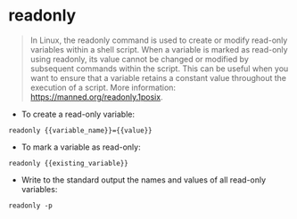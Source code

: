 # readonly

> In Linux, the readonly command is used to create or modify read-only variables within a shell script.
> When a variable is marked as read-only using readonly, its value cannot be changed or modified by subsequent commands within the script.
> This can be useful when you want to ensure that a variable retains a constant value throughout the execution of a script.
> More information: <https://manned.org/readonly.1posix>.

- To create a read-only variable:

`readonly {{variable_name}}={{value}}`

- To mark a variable as read-only:

`readonly {{existing_variable}}`

- Write to the standard output the names and values of all read-only variables:

`readonly -p`
